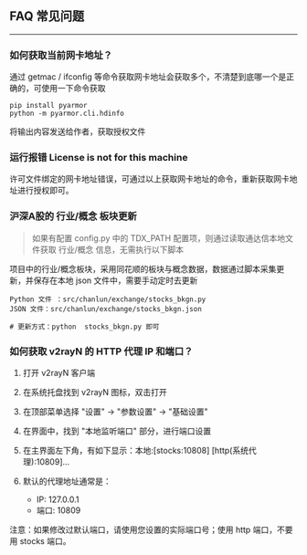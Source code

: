 ## FAQ 常见问题

---

### 如何获取当前网卡地址？

通过 getmac / ifconfig 等命令获取网卡地址会获取多个，不清楚到底哪一个是正确的，可使用一下命令获取

    pip install pyarmor
    python -m pyarmor.cli.hdinfo

将输出内容发送给作者，获取授权文件

### 运行报错 License is not for this machine

许可文件绑定的网卡地址错误，可通过以上获取网卡地址的命令，重新获取网卡地址进行授权即可。

### 沪深A股的 行业/概念 板块更新

> 如果有配置 config.py 中的 TDX_PATH 配置项，则通过读取通达信本地文件获取 行业/概念 信息，无需执行以下脚本 

项目中的行业/概念板块，采用同花顺的板块与概念数据，数据通过脚本采集更新，并保存在本地 json 文件中，需要手动定时去更新

    Python 文件 ：src/chanlun/exchange/stocks_bkgn.py
    JSON 文件：src/chanlun/exchange/stocks_bkgn.json
    
    # 更新方式：python  stocks_bkgn.py 即可

### 如何获取 v2rayN 的 HTTP 代理 IP 和端口？

1. 打开 v2rayN 客户端
2. 在系统托盘找到 v2rayN 图标，双击打开
3. 在顶部菜单选择 "设置" -> "参数设置" -> "基础设置"
4. 在界面中，找到 "本地监听端口" 部分，进行端口设置
5. 在主界面左下角，有如下显示：本地:[stocks:10808] [http(系统代理):10809]...
6. 默认的代理地址通常是：

   - IP: 127.0.0.1
   - 端口: 10809  

注意：如果修改过默认端口，请使用您设置的实际端口号；使用 http 端口，不要用 stocks 端口。